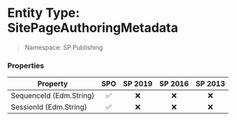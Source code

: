 # Entity Type: SitePageAuthoringMetadata

> Namespace: SP.Publishing

### Properties

Property | SPO | SP 2019 | SP 2016 | SP 2013
----------|:---:|:-------:|:-------:|:-------:
SequenceId (Edm.String) | ✅ | ❌ | ❌ | ❌
SessionId (Edm.String) | ✅ | ❌ | ❌ | ❌
